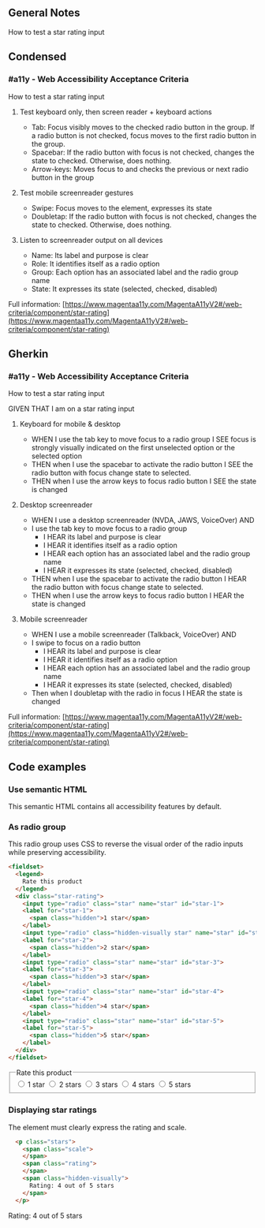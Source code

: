 ## General Notes

How to test a star rating input

## Condensed

### #a11y - Web Accessibility Acceptance Criteria

How to test a star rating input

1. Test keyboard only, then screen reader + keyboard actions

      - Tab: Focus visibly moves to the checked radio button in the group. If a radio button is not checked, focus moves to the first radio button in the group.
      - Spacebar: If the radio button with focus is not checked, changes the state to checked.  Otherwise, does nothing.
      - Arrow-keys: Moves focus to and checks the previous or next radio button in the group

2. Test mobile screenreader gestures

      - Swipe: Focus moves to the element, expresses its state
      - Doubletap: If the radio button with focus is not checked, changes the state to checked. Otherwise, does nothing.

3. Listen to screenreader output on all devices

      - Name: Its label and purpose is clear
      - Role: It identifies itself as a radio option
      - Group: Each option has an associated label and the radio group name
      - State: It expresses its state (selected, checked, disabled)

Full information: [https://www.magentaa11y.com/MagentaA11yV2#/web-criteria/component/star-rating](https://www.magentaa11y.com/MagentaA11yV2#/web-criteria/component/star-rating)

## Gherkin

### #a11y - Web Accessibility Acceptance Criteria

How to test a star rating input

GIVEN THAT I am on a star rating input

1. Keyboard for mobile & desktop

      - WHEN I use the tab key to move focus to a radio group I SEE focus is strongly visually indicated on the first unselected option or the selected option
      - THEN when I use the spacebar to activate the radio button I SEE the radio button with focus change state to selected.
      - THEN when I use the arrow keys to focus radio button I SEE the state is changed

2. Desktop screenreader

      - WHEN I use a desktop screenreader (NVDA, JAWS, VoiceOver) AND 
      - I use the tab key to move focus to a radio group
        - I HEAR its label and purpose is clear
        - I HEAR it identifies itself as a radio option
        - I HEAR each option has an associated label and the radio group name
        - I HEAR it expresses its state (selected, checked, disabled)
      - THEN when I use the spacebar to activate the radio button I HEAR the radio button with focus change state to selected.
      - THEN when I use the arrow keys to focus radio button I HEAR the state is changed

3. Mobile screenreader

      - WHEN I use a mobile screenreader (Talkback, VoiceOver) AND
      - I swipe to focus on a radio button
         - I HEAR its label and purpose is clear
         - I HEAR it identifies itself as a radio option
         - I HEAR each option has an associated label and the radio group name
         - I HEAR it expresses its state (selected, checked, disabled)
      - Then when I doubletap with the radio in focus I HEAR the state is changed


Full information: [https://www.magentaa11y.com/MagentaA11yV2#/web-criteria/component/star-rating](https://www.magentaa11y.com/MagentaA11yV2#/web-criteria/component/star-rating)




## Code examples

### Use semantic HTML
This semantic HTML contains all accessibility features by default.





### As radio group

This radio group uses CSS to reverse the visual order of the radio inputs while preserving accessibility.

```html
<fieldset>
  <legend>
    Rate this product
  </legend>
  <div class="star-rating">
    <input type="radio" class="star" name="star" id="star-1">
    <label for="star-1">
      <span class="hidden">1 star</span>
    </label>
    <input type="radio" class="hidden-visually star" name="star" id="star-2">
    <label for="star-2">
      <span class="hidden">2 star</span>
    </label>
    <input type="radio" class="star" name="star" id="star-3">
    <label for="star-3">
      <span class="hidden">3 star</span>
    </label>
    <input type="radio" class="star" name="star" id="star-4">
    <label for="star-4">
      <span class="hidden">4 star</span>
    </label>
    <input type="radio" class="star" name="star" id="star-5">
    <label for="star-5">
      <span class="hidden">5 star</span>
    </label>
  </div>
</fieldset>
```

<!-- TODO - come back and work on why the order is reversed plus work on styling -->

<example>
  <fieldset>
    <legend>
      Rate this product
    </legend>
    <div class="star-rating" role="radiogroup">
      <input type="radio" class="hidden-visually star" name="star" id="star-1">      
      <label for="star-1">
        <span class="hidden-visually">1 star</span>
      </label>
      <input type="radio" class="hidden-visually star" name="star" id="star-2" data-icon="tablet">
      <label for="star-2">
        <span class="hidden-visually">2 stars</span>
      </label>
      <input type="radio" class="hidden-visually star" name="star" id="star-3">
      <label for="star-3">
        <span class="hidden-visually">3 stars</span>
      </label>
      <input type="radio" class="hidden-visually star" name="star" id="star-4">
      <label for="star-4">
        <span class="hidden-visually">4 stars</span>
      </label>
      <input type="radio" class="hidden-visually star" name="star" id="star-5">
      <label for="star-5">
        <span class="hidden-visually">5 stars</span>
      </label>
    </div>
  </fieldset>
</example>

### Displaying star ratings

The element must clearly express the rating and scale.

```html
  <p class="stars">
    <span class="scale">
    </span>
    <span class="rating">
    </span>
    <span class="hidden-visually">
      Rating: 4 out of 5 stars
    </span>
  </p>
```

<example>
<p class="stars">
    <span class="scale">
    </span>
    <span class="rating">
    </span>
    <span class="hidden-visually">
      Rating: 4 out of 5 stars
    </span>
  </p>
</example>

